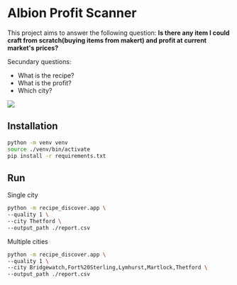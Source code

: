 # Albion Profit Scanner

This project aims to answer the following question:
**Is there any item I could craft from scratch(buying items from makert) and profit at current market's prices?**

Secundary questions:
* What is the recipe?
* What is the profit?
* Which city?

![](https://github.com/Tauranis/albion-recipe-discovery/raw/master/images/albion_recipe_discovery.gif)

## Installation

```bash
python -m venv venv
source ./venv/bin/activate
pip install -r requirements.txt
```

## Run


Single city
```bash
python -m recipe_discover.app \
--quality 1 \
--city Thetford \
--output_path ./report.csv
```

Multiple cities
```bash
python -m recipe_discover.app \
--quality 1 \
--city Bridgewatch,Fort%20Sterling,Lymhurst,Martlock,Thetford \
--output_path ./report.csv
```
